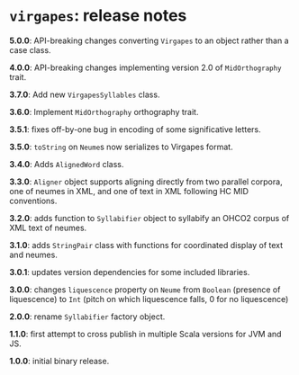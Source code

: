 # `virgapes`: release notes


**5.0.0**:  API-breaking changes converting `Virgapes` to an object rather than a case class.


**4.0.0**:  API-breaking changes implementing version 2.0 of `MidOrthography` trait.


**3.7.0**:  Add new `VirgapesSyllables` class.

**3.6.0**:  Implement `MidOrthography` orthography trait.

**3.5.1**: fixes off-by-one bug in encoding of some significative letters.

**3.5.0**:  `toString` on `Neume`s now serializes to Virgapes format.

**3.4.0**:  Adds `AlignedWord` class.

**3.3.0**: `Aligner` object supports aligning directly from two parallel corpora, one of neumes in XML, and one of text in XML following HC MID conventions.


**3.2.0**: adds function to `Syllabifier` object to syllabify an OHCO2 corpus of XML text of neumes.


**3.1.0**: adds `StringPair` class with functions for coordinated display of text and neumes.

**3.0.1**: updates version dependencies for some included libraries.


**3.0.0**:  changes `liquescence` property on `Neume` from `Boolean` (presence of liquescence) to `Int` (pitch on which liquescence falls, 0 for no liquescence)

**2.0.0**:  rename `Syllabifier` factory object.

**1.1.0**: first attempt to cross publish in multiple Scala versions for JVM and JS.

**1.0.0**: initial binary release.

